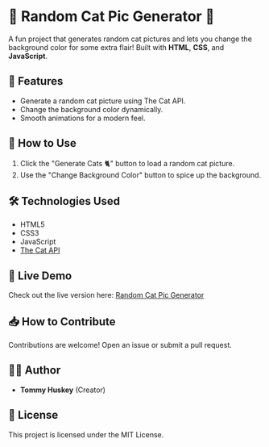 # 🐾 Random Cat Pic Generator 🐾

A fun project that generates random cat pictures and lets you change the background color for some extra flair! Built with **HTML**, **CSS**, and **JavaScript**.

## 🌟 Features
- Generate a random cat picture using The Cat API.
- Change the background color dynamically.
- Smooth animations for a modern feel.

## 🚀 How to Use
1. Click the "Generate Cats 🐈" button to load a random cat picture.
2. Use the "Change Background Color" button to spice up the background.

## 🛠️ Technologies Used
- HTML5
- CSS3
- JavaScript
- [The Cat API](https://thecatapi.com/)

## 🎯 Live Demo
Check out the live version here: [Random Cat Pic Generator](https://ThomasH-coder.github.io/random-cat-pic-generator/)


## 📥 How to Contribute
Contributions are welcome! Open an issue or submit a pull request.

## 👨‍💻 Author
- **Tommy Huskey** (Creator)

## 📝 License
This project is licensed under the MIT License.
